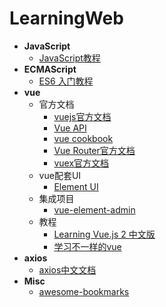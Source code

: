 # LearningWeb

- **JavaScript**
  - [JavaScript教程](https://www.liaoxuefeng.com/wiki/1022910821149312)
- **ECMAScript**
  - [ES6 入门教程](https://es6.ruanyifeng.com/)
- **vue**
  - 官方文档
    - [vuejs官方文档](https://cn.vuejs.org/v2/guide/)
    - [Vue API](https://cn.vuejs.org/v2/api/)
    - [vue cookbook](https://cn.vuejs.org/v2/cookbook/index.html)
    - [Vue Router官方文档](https://router.vuejs.org/zh/)
    - [vuex官方文档](https://vuex.vuejs.org/zh/)
  - vue配套UI
    - [Element UI](https://element.eleme.cn/#/zh-CN)
  - 集成项目
    - [vue-element-admin](https://panjiachen.github.io/vue-element-admin-site/zh/)
  - 教程
    - [Learning Vue.js 2 中文版](https://www.bookstack.cn/read/Learning-Vuejs-2-zh_CN/README.md)
    - [学习不一样的vue](http://yangyi1024.com/2017/05/27/%E5%92%8C%E6%88%91%E4%B8%80%E8%B5%B7%E5%AD%A6vue%E5%90%A7/)
- **axios**
  - [axios中文文档](http://axios-js.com/zh-cn/docs/index.html)
- **Misc**
  - [awesome-bookmarks](https://panjiachen.github.io/awesome-bookmarks/repository/)
